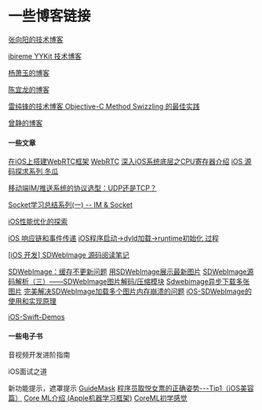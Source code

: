 #  一些博客链接

[张向阳的技术博客](http://isheyes.com)

[ibireme YYKit 技术博客](https://blog.ibireme.com)

[杨萧玉的博客](http://yulingtianxia.com)

[陈宜龙的博客](https://github.com/ChenYilong/iOSBlog)

[雷纯锋的技术博客 Objective-C Method Swizzling 的最佳实践](http://blog.leichunfeng.com/blog/2015/06/14/objective-c-method-swizzling-best-practice/)

[曾静的博客](blog.devzeng.com/#blog)

#### 一些文章
[在iOS上搭建WebRTC框架](http://webrtc.org.cn/ios-framework/)
[WebRTC](https://github.com/ChenYilong/WebRTC)
[深入iOS系统底层之CPU寄存器介绍](https://www.jianshu.com/p/6d7a57794122)
[iOS 源码探求系列 冬瓜](https://github.com/Desgard/iOS-Source-Probe)

[移动端IM/推送系统的协议选型：UDP还是TCP？](http://www.52im.net/thread-33-1-1.html)

[Socket学习总结系列(一) -- IM & Socket](https://www.cnblogs.com/taoxu/p/7064103.html)

[iOS性能优化的探索](https://www.jianshu.com/p/b8346c1a4145)

[iOS 响应链和事件传递](https://www.jianshu.com/p/410ca78faa98)
[iOS程序启动->dyld加载->runtime初始化 过程](http://www.cocoachina.com/ios/20170811/20228.html)

[[iOS 开发] SDWebImage 源码阅读笔记](https://www.jianshu.com/p/06f0265c22eb#)

[SDWebImage：缓存不更新问题](https://www.jianshu.com/p/145ffa299eff)
[用SDWebImage展示最新图片](https://www.jianshu.com/p/94c8adb07d74)
[SDWebImage源码解析（三）——SDWebImage图片解码/压缩模块](https://www.aliyun.com/jiaocheng/356670.html)
[Sdwebimage异步下载多张图片](https://segmentfault.com/q/1010000011999330)
[完美解决SDWebImage加载多个图片内存崩溃的问题](https://blog.csdn.net/benyoulai5/article/details/50462586)
[iOS-SDWebImage的使用和实现原理](https://blog.csdn.net/coyote1994/article/details/52419685)

[iOS-Swift-Demos](https://github.com/Lax/iOS-Swift-Demos)

#### 一些电子书

音视频开发进阶指南

iOS面试之道


新功能提示，遮罩提示 
[GuideMask](https://github.com/muzipiao/GuideMask)
[程序员取悦女票的正确姿势---Tip1（iOS美容篇）](http://www.demodashi.com/demo/11695.html)
[Core ML介绍 (Apple机器学习框架)](https://blog.csdn.net/chenhaifeng2016/article/details/72911215)
[CoreML初学感觉](https://www.jianshu.com/p/9ffdbc054b8a)
